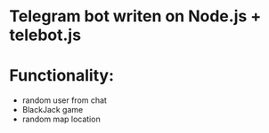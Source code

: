 # Telegram bot writen on Node.js + telebot.js

# Functionality:
* random user from chat
* BlackJack game
* random map location
